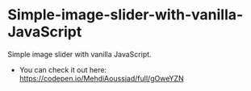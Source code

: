 # Simple-image-slider-with-vanilla-JavaScript
Simple image slider with vanilla JavaScript.
 - You can check it out here: https://codepen.io/MehdiAoussiad/full/gOweYZN
